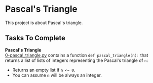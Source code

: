 # Pascal's Triangle

This project is about Pascal's triangle.

## Tasks To Complete

**Pascal's Triangle**<br/>[0-pascal_triangle.py](0-pascal_triangle.py) contains a function `def pascal_triangle(n):` that returns a list of lists of integers representing the Pascal's triangle of `n`:
  * Returns an empty list if `n <= 0`.
  * You can assume `n` will be always an integer.
